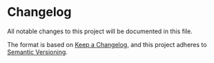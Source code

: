 # Changelog
All notable changes to this project will be documented in this file.

The format is based on [Keep a Changelog](https://keepachangelog.com/en/1.0.0/),
and this project adheres to [Semantic Versioning](https://semver.org/spec/v2.0.0.html).

[comment]: <> (## 0.1.0)
[comment]: <> (* Added `truelayer_signing::{sign_with_pem, verify_with_pem, extract_jws_header}`.)